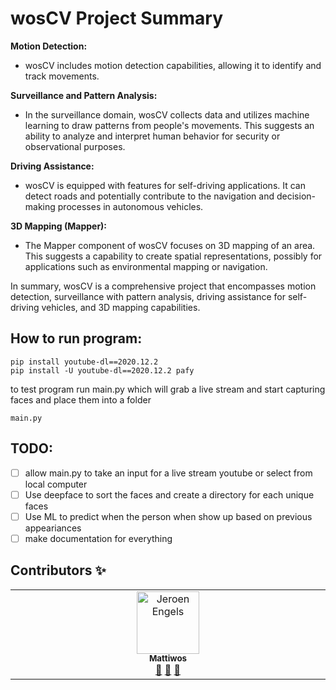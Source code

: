 # wosCV Project Summary

**Motion Detection:**
- wosCV includes motion detection capabilities, allowing it to identify and track movements.

**Surveillance and Pattern Analysis:**
- In the surveillance domain, wosCV collects data and utilizes machine learning to draw patterns from people's movements. This suggests an ability to analyze and interpret human behavior for security or observational purposes.

**Driving Assistance:**
- wosCV is equipped with features for self-driving applications. It can detect roads and potentially contribute to the navigation and decision-making processes in autonomous vehicles.

**3D Mapping (Mapper):**
- The Mapper component of wosCV focuses on 3D mapping of an area. This suggests a capability to create spatial representations, possibly for applications such as environmental mapping or navigation.

In summary, wosCV is a comprehensive project that encompasses motion detection, surveillance with pattern analysis, driving assistance for self-driving vehicles, and 3D mapping capabilities.

 

## How to run program:  
```
pip install youtube-dl==2020.12.2
pip install -U youtube-dl==2020.12.2 pafy
```
to test program run main.py which will grab a live stream and start capturing faces and place them into a folder  
```
main.py
```


## TODO:  
* [ ] allow main.py to take an input for a live stream youtube or select from local computer
* [ ] Use deepface to sort the faces and create a directory for each unique faces
* [ ] Use ML to predict when the person when show up based on previous appeariances
* [ ] make documentation for everything

## Contributors ✨  
<table>
  <tbody>
    <tr>  
            <td align="center" valign="top" width="14.28%">
              <a href="https://github.com/Mattiwos">
                <img src="https://avatars.githubusercontent.com/u/44147357?v=4" width="100px;" alt="Jeroen Engels"/>
                <br />
                <sub><b>Mattiwos</b></sub>
              </a><br />
              <a href="https://github.com/mattiwos/wosCV/commits?author=mattiwos" title="Documentation">📖</a> <a href="https://github.com/mattiwos/wosCV/pulls?q=mattiwos" title="Reviewed Pull Requests">👀</a> 
              <a href="#tool-mattiwos" title="Tools">🔧</a>
          </td>
  </tr> 

  </tbody>
</table>
